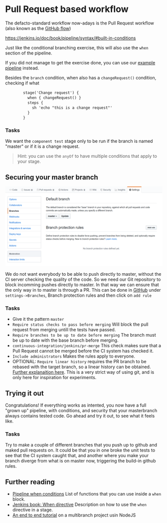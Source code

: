 # Pull Request based workflow

The defacto-standard workflow now-adays is the Pull Request workflow (also known as the [GitHub flow](https://guides.github.com/introduction/flow/))

https://jenkins.io/doc/book/pipeline/syntax/#built-in-conditions

Just like the conditional branching exercise, this will also use the `when` section of the pipeline.

If you did not manage to get the exercise done, you can use our [example pipeline](../examples/jenkinsfile_conditional) instead.

Besides the `branch` condition, when also has a `changeRequest()` condition, checking if what

```
        stage('Change request') {
          when { changeRequest() }
          steps {
            sh 'echo "this is a change request"'
          }
        }
```

### Tasks

We want the `component test` stage only to be run if the branch is named "master" or if it is a change request.

> Hint: you can use the `anyOf` to have multiple conditions that apply to your stage.

## Securing your master branch

![Securing your branch](../img/branch-protecting.png)

We do not want everybody to be able to push directly to master, without the CI server checking the quality of the code.
So we need our Git repository to block incomming pushes directly to master. In that way we can ensure that the only way in to master is through a PR.
This can be done in [GitHub](https://help.github.com/en/github/administering-a-repository/enabling-required-status-checks) under `settings->Branches`, Branch protection rules and then click on `add rule`

### Tasks

* Give it the pattern `master`
* `Require status checks to pass before merging` Will block the pull request from merging untill the tests have passed.
* `Require branches to be up to date before merging` The branch must be up to date with the base branch before merging.
* `continuous-integration/jenkins/pr-merge` This check makes sure that a Pull Request cannot be merged before the CI system has checked it.
* `Include administrators` Makes the rules apply to everyone.
* OPTIONAL: `Require linear history` requires the PR branch to be rebased with the target branch, so a linear history can be obtained. [Further explanaition here](https://www.bitsnbites.eu/a-tidy-linear-git-history/). This is a very strict way of using git, and is only here for inspiration for experiments.

## Trying it out

Congratulations! If everything works as intented, you now have a full "grown up" pipeline, with conditions, and security that your masterbranch always contains tested code.
Go ahead and try it out, to see what it feels like.

### Tasks

Try to make a couple of different branches that you push up to github and maked pull requests on.
It could be that you in one broke the unit tests to see that the CI system caught that, and another where you make your branch diverge from what is on master now, triggering the build-in github rules.

## Further reading

* [Pipeline when conditions](https://jenkins.io/blog/2018/04/09/whats-in-declarative/#new-when-conditions) List of functions that you can use inside a `when` block.
* [Jenkins book: When directive](https://jenkins.io/doc/book/pipeline/syntax/#when) Description on how to use the `when` directive in a stage.
* [An end to end tutorial](https://jenkins.io/doc/tutorials/build-a-multibranch-pipeline-project/#end-to-end-multibranch-pipeline-project-creation) on a multibranch project usin NodeJS